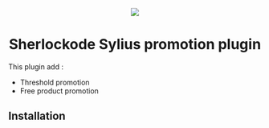 <p align="center">
    <a href="https://sylius.com" target="_blank">
        <img src="https://demo.sylius.com/assets/shop/img/logo.png" />
    </a>
</p>

<h1 align="center">Sherlockode Sylius promotion plugin</h1>

This plugin add : 
- Threshold promotion
- Free product promotion
## Installation
